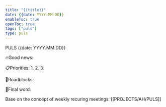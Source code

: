 ```yaml
---
title: "{{title}}"
date: {{date: YYYY-MM-DD}}
enableToc: true
openToc: true
tags: ["puls"]
type: puls
---
```


PULS {{date: YYYY.MM.DD}}

🔥Good news:

📋Priorities:
1. 
2. 
3. 

🛑Roadblocks:

🧠Final word:

Base on the concept of weekly recuring meetings: [[PROJECTS/AH/PULS]]